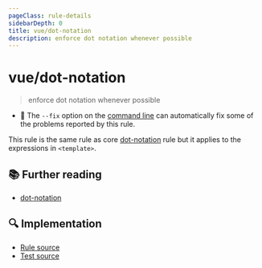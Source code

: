 ```yaml
---
pageClass: rule-details
sidebarDepth: 0
title: vue/dot-notation
description: enforce dot notation whenever possible
---
```

# vue/dot-notation
> enforce dot notation whenever possible

- :wrench: The `--fix` option on the [command line](https://eslint.org/docs/user-guide/command-line-interface#fixing-problems) can automatically fix some of the problems reported by this rule.

This rule is the same rule as core [dot-notation] rule but it applies to the expressions in `<template>`.

## :books: Further reading

- [dot-notation]

[dot-notation]: https://eslint.org/docs/rules/dot-notation

## :mag: Implementation

- [Rule source](https://github.com/vuejs/eslint-plugin-vue/blob/master/lib/rules/dot-notation.js)
- [Test source](https://github.com/vuejs/eslint-plugin-vue/blob/master/tests/lib/rules/dot-notation.js)
